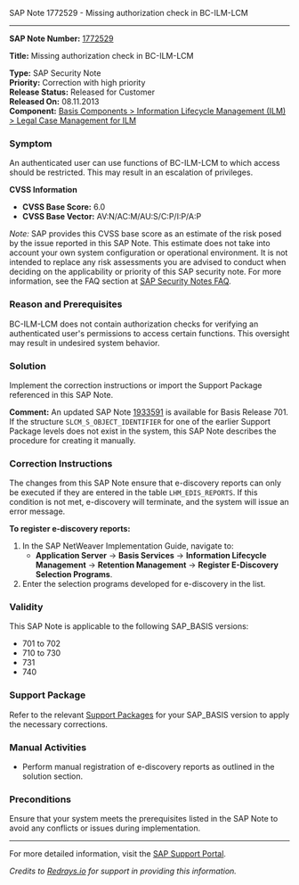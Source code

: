 SAP Note 1772529 - Missing authorization check in BC-ILM-LCM

---

**SAP Note Number:** [1772529](https://me.sap.com/notes/1772529)

**Title:** Missing authorization check in BC-ILM-LCM

**Type:** SAP Security Note  
**Priority:** Correction with high priority  
**Release Status:** Released for Customer  
**Released On:** 08.11.2013  
**Component:** [Basis Components > Information Lifecycle Management (ILM) > Legal Case Management for ILM](https://me.sap.com/mynotes?tab=Search&sortBy=Relevance&filters=themk%25253Aeq~'BC-ILM-LCM*'%25252BreleaseStatus%25253Aeq~'CustomerRelease'%25252BsecurityPatchDay%25253Aeq~'NotRestricted'%25252BfuzzyThreshold%25253Aeq~'0.9'&flag=mynotes)

### **Symptom**
An authenticated user can use functions of BC-ILM-LCM to which access should be restricted. This may result in an escalation of privileges.

**CVSS Information**  
- **CVSS Base Score:** 6.0  
- **CVSS Base Vector:** AV:N/AC:M/AU:S/C:P/I:P/A:P  

*Note:* SAP provides this CVSS base score as an estimate of the risk posed by the issue reported in this SAP Note. This estimate does not take into account your own system configuration or operational environment. It is not intended to replace any risk assessments you are advised to conduct when deciding on the applicability or priority of this SAP security note. For more information, see the FAQ section at [SAP Security Notes FAQ](https://me.sap.com/securitynotes/).

### **Reason and Prerequisites**
BC-ILM-LCM does not contain authorization checks for verifying an authenticated user's permissions to access certain functions. This oversight may result in undesired system behavior.

### **Solution**
Implement the correction instructions or import the Support Package referenced in this SAP Note.

**Comment:** An updated SAP Note [1933591](https://me.sap.com/notes/1933591) is available for Basis Release 701. If the structure `SLCM_S_OBJECT_IDENTIFIER` for one of the earlier Support Package levels does not exist in the system, this SAP Note describes the procedure for creating it manually.

### **Correction Instructions**
The changes from this SAP Note ensure that e-discovery reports can only be executed if they are entered in the table `LHM_EDIS_REPORTS`. If this condition is not met, e-discovery will terminate, and the system will issue an error message.

**To register e-discovery reports:**
1. In the SAP NetWeaver Implementation Guide, navigate to:
   - **Application Server** → **Basis Services** → **Information Lifecycle Management** → **Retention Management** → **Register E-Discovery Selection Programs**.
2. Enter the selection programs developed for e-discovery in the list.

### **Validity**
This SAP Note is applicable to the following SAP_BASIS versions:
- 701 to 702
- 710 to 730
- 731
- 740

### **Support Package**
Refer to the relevant [Support Packages](https://me.sap.com/supportpackage/SAPKB1772529) for your SAP_BASIS version to apply the necessary corrections.

### **Manual Activities**
- Perform manual registration of e-discovery reports as outlined in the solution section.

### **Preconditions**
Ensure that your system meets the prerequisites listed in the SAP Note to avoid any conflicts or issues during implementation.

---

For more detailed information, visit the [SAP Support Portal](https://me.sap.com/notes/1772529).

*Credits to [Redrays.io](https://redrays.io) for support in providing this information.*